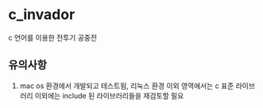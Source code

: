 # c_invador
c 언어를 이용한 전투기 공중전

## 유의사항

1. mac os 환경에서 개발되고 테스트됨, 리눅스 환경 이외 영역에서는 c 표준 라이브러리 이외에는 include 된 라이브러리들을 재검토할 필요


